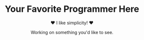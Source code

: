 <div align="center">
  <h1>Your Favorite Programmer Here</h1>
  <p>❤️ I like simplicity! ❤️</p>
  <p>Working on something you'd like to see.</p>
</div>
